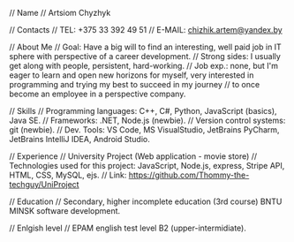 // Name
// Artsiom Chyzhyk

// Contacts
// TEL: +375 33 392 49 51
// E-MAIL: chizhik.artem@yandex.by

// About Me
// Goal: Have a big will to find an interesting, well paid job in IT sphere with perspective of a career development.
// Strong sides: I usually get along with people, persistent, hard-working.
// Job exp.: none, but I'm eager to learn and open new horizons for myself, very interested in programming and trying my best to succeed in my journey 
// to once become an employee in a perspective company.

// Skills
// Programming languages: C++, C#, Python, JavaScript (basics), Java SE.
// Frameworks: .NET, Node.js (newbie).
// Version control systems: git (newbie).
// Dev. Tools: VS Code, MS VisualStudio, JetBrains PyCharm, JetBrains IntelliJ IDEA, Android Studio.


// Experience
// University Project (Web application - movie store)
// Technologies used for this project: JavaScript, Node.js, express, Stripe API, HTML, CSS, MySQL, ejs.
// Link: https://github.com/Thommy-the-techguy/UniProject

// Education
// Secondary, higher incomplete education (3rd course) BNTU MINSK software development.

// Enlgish level
// EPAM english test level B2 (upper-intermidiate).
